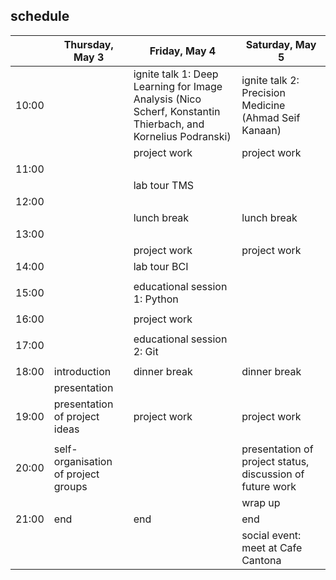 ## schedule
|       | Thursday, May 3                     | Friday, May 4                                                                                                | Saturday, May 5                                           |
| ----- | ----------------------------------- | ------------------------------------------------------------------------------------------------------------ | --------------------------------------------------------- |
| 10:00 |                                     | ignite talk 1: Deep Learning for Image Analysis (Nico Scherf, Konstantin Thierbach, and Kornelius Podranski) | ignite talk 2: Precision Medicine (Ahmad Seif Kanaan)     |
|       |                                     | project work                                                                                                 | project work                                              |
| 11:00 |                                     |                                                                                                              |                                                           |
|       |                                     | lab tour TMS                                                                                                 |                                                           |
| 12:00 |                                     |                                                                                                              |                                                           |
|       |                                     | lunch break                                                                                                  | lunch break                                               |
| 13:00 |                                     |                                                                                                  |                                              |
|       |                                     | project work                                                                                                              | project work                                                    |
| 14:00 |                                     | lab tour BCI                                                                                                 |                                                           |
|       |                                     |                                                                                                              |                                                           |
| 15:00 |                                     | educational session 1: Python                                                                                |                                                           |
|       |                                     |                                                                                                              |                                                           |
| 16:00 |                                     | project work                                                                                                 |                                                           |
|       |                                     |                                                                                                              |                                                           |
| 17:00 |                                     | educational session 2: Git                                                                                   |                                                           |
|       |                                     |                                                                                                              |                                                           |
| 18:00 | introduction                        | dinner break                                                                                                 | dinner break                                              |
|       | presentation                        |                                                                                                  |                                                           |
| 19:00 | presentation of project ideas       | project work                                                                                                              | project work                                                          |
|       |                                     |                                                                                                              |                                                           |
| 20:00 | self-organisation of project groups |                                                                                                              | presentation of project status, discussion of future work |
|       |                                     |                                                                                                              | wrap up                                                   |
| 21:00 | end                                 | end                                                                                                          | end                                                       |
|       |                                     |                                                                                                              | social event: meet at Cafe Cantona                        |
